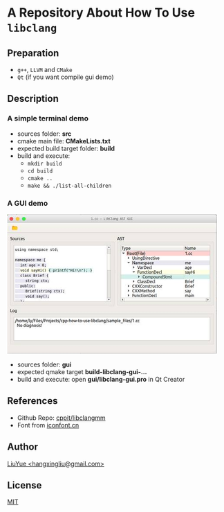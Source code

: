 # A Repository About How To Use `libclang`

## Preparation

- `g++`, `LLVM` and `CMake`
- `Qt` (if you want compile gui demo)

## Description

### A simple terminal demo

- sources folder: **src**   
- cmake main file: **CMakeLists.txt**
- expected build target folder: **build**
- build and execute:
	- `mkdir build`
	- `cd build`
	- `cmake ..`
	- `make && ./list-all-children`

### A GUI demo

![a screenshot](images/screenshot1.jpg)

- sources folder: **gui**
- expected qmake target **build-libclang-gui-...**
- build and execute: open **gui/libclang-gui.pro** in Qt Creator

## References

- Github Repo: [cppit/libclangmm](https://github.com/cppit/libclangmm)
- Font from [iconfont.cn](http://www.iconfont.cn/collections/detail?spm=a313x.7781069.1998910419.d9df05512&cid=1895)

## Author

[LiuYue \<hangxingliu@gmail.com\>](https://github.com/hangxingliu)

## License

[MIT](LICENSE)
